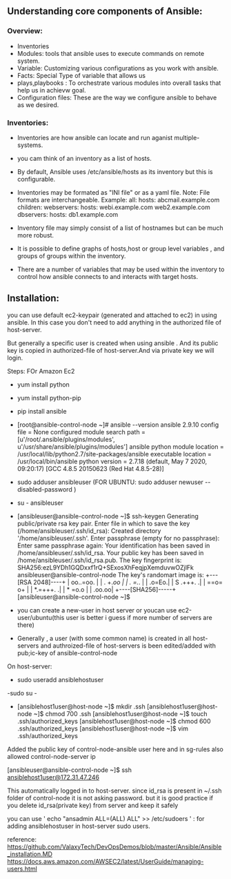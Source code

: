 ## Understanding core components of Ansible:

### Overview:
- Inventories
- Modules: tools that ansible uses to execute commands on remote system.
- Variable: Customizing various configurations as you work with ansible.
- Facts: Special Type of variable that allows us 
- plays,playbooks : To orchestrate various modules into overall tasks that help us in achievw goal.
- Configuration files: These are the way we configure ansible to behave as we desired.

### Inventories:
- Inventories are how ansible can locate and run aganist multiple-systems.
- you cam think of an inventory as a list of hosts.
- By default, Ansible uses /etc/ansible/hosts as its inventory but this is configurable.
- Inventories may be formated as "INI file" or as a yaml file. Note: File formats are interchangeable.
Example:
  all:
   hosts:
    abcmail.example.com
   children:
    webservers:
     hosts:
      webi.example.com
      web2.example.com
    dbservers:
     hosts:
      db1.example.com
      
- Inventory file may simply consist of a list of hostnames but can be much more robust.
- It is possible to define graphs of hosts,host or group level variables , and groups of groups within the inventory.
- There are a number of variables that may be used within the inventory to control how ansible connects to and interacts with target hosts.


## Installation:
you can use default ec2-keypair (generated and attached to ec2) in using ansible. In this case you don't need to add anything in the authorized file of host-server.

But generally a specific user is created when using ansible . And its public key is copied in authorized-file of host-server.And via private key we will login.




Steps:
FOr Amazon Ec2
- yum install python
- yum install python-pip
- pip install ansible
- [root@ansible-control-node ~]# ansible --version
ansible 2.9.10
  config file = None
  configured module search path = [u'/root/.ansible/plugins/modules', u'/usr/share/ansible/plugins/modules']
  ansible python module location = /usr/local/lib/python2.7/site-packages/ansible
  executable location = /usr/local/bin/ansible
  python version = 2.7.18 (default, May  7 2020, 09:20:17) [GCC 4.8.5 20150623 (Red Hat 4.8.5-28)]


- sudo adduser ansibleuser (FOR UBUNTU: sudo adduser newuser --disabled-password )
- su - ansibleuser
- [ansibleuser@ansible-control-node ~]$ ssh-keygen
Generating public/private rsa key pair.
Enter file in which to save the key (/home/ansibleuser/.ssh/id_rsa):
Created directory '/home/ansibleuser/.ssh'.
Enter passphrase (empty for no passphrase):
Enter same passphrase again:
Your identification has been saved in /home/ansibleuser/.ssh/id_rsa.
Your public key has been saved in /home/ansibleuser/.ssh/id_rsa.pub.
The key fingerprint is:
SHA256:ezL9YDh1GQDxxf1rQ+SExosXhFeqjpXemduvwOZjlFk ansibleuser@ansible-control-node
The key's randomart image is:
+---[RSA 2048]----+
|        oo..=oo. |
|         . +.*oo |
|          . =.*. |
|           .o=Eo.|
|        S .+++. .|
|         ==o= o+ |
|        *.=+++. .|
|         * =o.o  |
|           .oo.oo|
+----[SHA256]-----+
[ansibleuser@ansible-control-node ~]$


- you can create a new-user in host server or youcan use ec2-user/ubuntu(this user is better i guess if more number of servers are there)
- Generally , a user (with some common name) is created in all host-servers and  authroized-file of host-servers is been edited/added with pub;ic-key of ansible-control-node

On host-server:
- sudo useradd ansiblehostuser

-sudo su -
- [ansiblehost1user@host-node ~]$ mkdir .ssh
[ansiblehost1user@host-node ~]$ chmod 700 .ssh
[ansiblehost1user@host-node ~]$ touch .ssh/authorized_keys
[ansiblehost1user@host-node ~]$ chmod 600 .ssh/authorized_keys
[ansiblehost1user@host-node ~]$ vim .ssh/authorized_keys


Added the public key of control-node-ansible user here and in sg-rules also allowed control-node-server ip

[ansibleuser@ansible-control-node ~]$ ssh ansiblehost1user@172.31.47.246

This automatically logged in to host-server. since id_rsa is present in ~/.ssh folder of control-node it is not asking password. but it is good practice if you delete id_rsa(private key) from server and keep it safely

you can use ' echo "ansadmin ALL=(ALL) ALL" >> /etc/sudoers ' : for adding ansiblehostuser in host-server sudo users.







reference:
https://github.com/ValaxyTech/DevOpsDemos/blob/master/Ansible/Ansible_installation.MD
https://docs.aws.amazon.com/AWSEC2/latest/UserGuide/managing-users.html      



